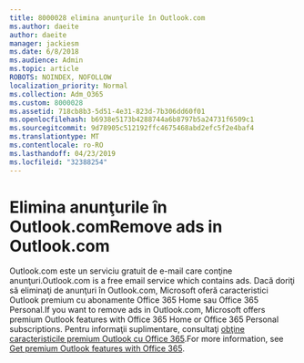 ```yaml
---
title: 8000028 elimina anunţurile în Outlook.com
ms.author: daeite
author: daeite
manager: jackiesm
ms.date: 6/8/2018
ms.audience: Admin
ms.topic: article
ROBOTS: NOINDEX, NOFOLLOW
localization_priority: Normal
ms.collection: Adm_O365
ms.custom: 8000028
ms.assetid: 718cb8b3-5d51-4e31-823d-7b306dd60f01
ms.openlocfilehash: b6938e5173b4288744a6b8797b5a24731f6509c1
ms.sourcegitcommit: 9d78905c512192ffc4675468abd2efc5f2e4baf4
ms.translationtype: MT
ms.contentlocale: ro-RO
ms.lasthandoff: 04/23/2019
ms.locfileid: "32388254"
---
```

# <a name="remove-ads-in-outlookcom"></a><span data-ttu-id="e82b2-102">Elimina anunţurile în Outlook.com</span><span class="sxs-lookup"><span data-stu-id="e82b2-102">Remove ads in Outlook.com</span></span>

<span data-ttu-id="e82b2-103">Outlook.com este un serviciu gratuit de e-mail care conţine anunţuri.</span><span class="sxs-lookup"><span data-stu-id="e82b2-103">Outlook.com is a free email service which contains ads.</span></span> <span data-ttu-id="e82b2-104">Dacă doriţi să eliminaţi de anunţuri în Outlook.com, Microsoft oferă caracteristici Outlook premium cu abonamente Office 365 Home sau Office 365 Personal.</span><span class="sxs-lookup"><span data-stu-id="e82b2-104">If you want to remove ads in Outlook.com, Microsoft offers premium Outlook features with Office 365 Home or Office 365 Personal subscriptions.</span></span> <span data-ttu-id="e82b2-105">Pentru informaţii suplimentare, consultaţi [obţine caracteristicile premium Outlook cu Office 365](https://go.microsoft.com/fwlink/?linkid=872181).</span><span class="sxs-lookup"><span data-stu-id="e82b2-105">For more information, see [Get premium Outlook features with Office 365](https://go.microsoft.com/fwlink/?linkid=872181).</span></span>
  

